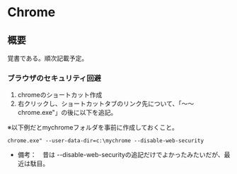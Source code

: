# Chrome

## 概要
覚書である。順次記載予定。

### ブラウザのセキュリティ回避
1. chromeのショートカット作成
1. 右クリックし、ショートカットタブのリンク先について、「～～chrome.exe"」の後に以下を追記。  

※以下例だとmychromeフォルダを事前に作成しておくこと。

```  
chrome.exe" --user-data-dir=c:\mychrome --disable-web-security
```  
  
- 備考：　昔は --disable-web-securityの追記だけでよかったみたいだが、最近は駄目。